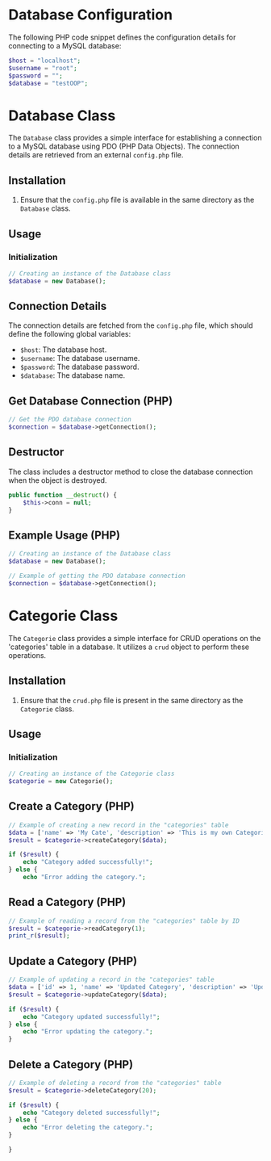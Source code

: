 # Database Configuration

The following PHP code snippet defines the configuration details for connecting to a MySQL database:

```php
$host = "localhost";
$username = "root";
$password = "";
$database = "testOOP";
```


# Database Class

The `Database` class provides a simple interface for establishing a connection to a MySQL database using PDO (PHP Data Objects). The connection details are retrieved from an external `config.php` file.

## Installation

1. Ensure that the `config.php` file is available in the same directory as the `Database` class.

## Usage

### Initialization

```php
// Creating an instance of the Database class
$database = new Database();
```

## Connection Details

The connection details are fetched from the `config.php` file, which should define the following global variables:

- `$host`: The database host.
- `$username`: The database username.
- `$password`: The database password.
- `$database`: The database name.

## Get Database Connection (PHP)

```php
// Get the PDO database connection
$connection = $database->getConnection();
```

## Destructor

The class includes a destructor method to close the database connection when the object is destroyed.

```php
public function __destruct() {
    $this->conn = null;
}

```

## Example Usage (PHP)

```php
// Creating an instance of the Database class
$database = new Database();

// Example of getting the PDO database connection
$connection = $database->getConnection();
```



# Categorie Class

The `Categorie` class provides a simple interface for CRUD operations on the 'categories' table in a database. It utilizes a `crud` object to perform these operations.

## Installation

1. Ensure that the `crud.php` file is present in the same directory as the `Categorie` class.

## Usage

### Initialization

```php
// Creating an instance of the Categorie class
$categorie = new Categorie();
```

## Create a Category (PHP)

```php
// Example of creating a new record in the "categories" table
$data = ['name' => 'My Cate', 'description' => 'This is my own Categorie'];
$result = $categorie->createCategory($data);

if ($result) {
    echo "Category added successfully!";
} else {
    echo "Error adding the category.";
```
## Read a Category (PHP)

```php
// Example of reading a record from the "categories" table by ID
$result = $categorie->readCategory(1);
print_r($result);
```

## Update a Category (PHP)

```php
// Example of updating a record in the "categories" table
$data = ['id' => 1, 'name' => 'Updated Category', 'description' => 'Updated description'];
$result = $categorie->updateCategory($data);

if ($result) {
    echo "Category updated successfully!";
} else {
    echo "Error updating the category.";
}
```
## Delete a Category (PHP)

```php
// Example of deleting a record from the "categories" table
$result = $categorie->deleteCategory(20);

if ($result) {
    echo "Category deleted successfully!";
} else {
    echo "Error deleting the category.";
}

}
```

